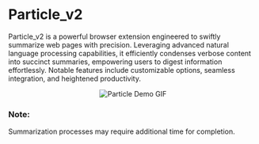 # Particle_v2

Particle_v2 is a powerful browser extension engineered to swiftly summarize web pages with precision. Leveraging advanced natural language processing capabilities, it efficiently condenses verbose content into succinct summaries, empowering users to digest information effortlessly. Notable features include customizable options, seamless integration, and heightened productivity.

<p align="center">
  <img src="frontend/src/assets/ParticleDemoGIF.gif" alt="Particle Demo GIF">
</p>

### Note:
Summarization processes may require additional time for completion.
